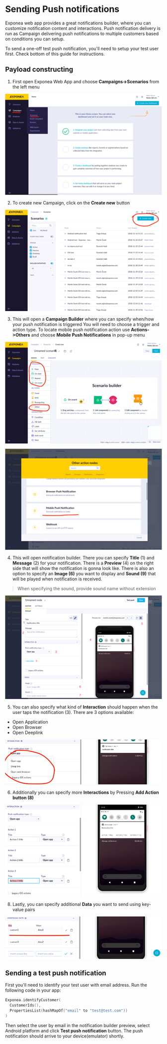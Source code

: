 # Sending Push notifications
Exponea web app provides a great notifications builder, where you can customize notification content and interactions. Push notification delivery is run as Campaign delivering push notifications to multiple customers based on conditions you can setup. 

To send a one-off test push notification, you'll need to setup your test user first. Check bottom of this guide for instructions.

## Payload constructing
1. First open Exponea Web App and choose **Campaigns->Scenarios** from the left menu

  ![](pics/send1.png)

2. To create new Campaign, click on the **Create new** button

  ![](pics/send2.png)

3. This will open a **Campaign Builder** where you can specify when/how your push notification is triggered
You will need to choose a trigger and action type. To locate mobile push notification action
use **Actions->Others** and choose **Mobile Push Notifications** in pop-up menu

  ![](pics/send3.png)

  ![](pics/send4.png)


4. This will open notification builder. There you can specify **Title** (1) and **Message** (2) for your notification. There is a **Preview** (4) on the right side that will show the notification is gonna look like. There is also an option to specify an **Image (6)** you want to display and **Sound (9)** that will be played when notification is received.

> When specifying the sound, provide sound name without extension

![](pics/send5.png)

5. You can also specify what kind of **Interaction** should happen when the user taps the notification (3). There are 3 options available:
  * Open Application
  * Open Browser
  * Open Deeplink

![](pics/send6.png)  

6. Additionally you can specify more **Interactions** by Pressing **Add Action button (8)**

![](pics/send7.png)

8. Lastly, you can specify additional **Data** you want to send using key-value pairs

![](pics/send8.png)

## Sending a test push notification
First you'll need to identify your test user with email address. Run the following code in your app:
``` kotlin
Exponea.identifyCustomer(
  CustomerIds(),
  PropertiesList(hashMapOf("email" to "test@test.com"))
)
```

Then select the user by email in the notification builder preview, select Android platform and click **Test push notification** button. The push notification should arrive to your device(emulator) shortly.
